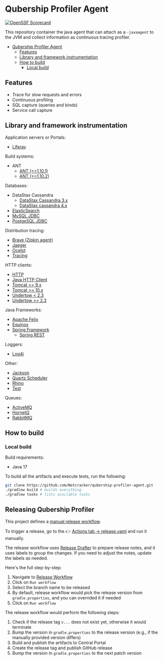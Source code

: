 # Qubership Profiler Agent

[![OpenSSF Scorecard](https://api.scorecard.dev/projects/github.com/Netcracker/qubership-profiler-agent/badge)](https://scorecard.dev/viewer/?uri=github.com/Netcracker/qubership-profiler-agent)

This repository container the java agent that can attach as a `-javaagent` to the JVM and collect information
as continuous tracing profiler.

* [Qubership Profiler Agent](#qubership-profiler-agent)
  * [Features](#features)
  * [Library and framework instrumentation](#library-and-framework-instrumentation)
  * [How to build](#how-to-build)
    * [Local build](#local-build)

## Features

* Trace for slow requests and errors
* Continuous profiling
* SQL capture (queries and binds)
* Service call capture

## Library and framework instrumentation

Application servers or Portals:

* [Liferay](plugins/liferay)

Build systems:

* ANT
  * [ANT (<=1.10.1)](plugins/ant)
  * [ANT (>=1.10.2)](plugins/ant_1102)

Databases:

* DataStax Cassandra
  * [DataStax Cassandra 3.x](plugins/cassandra)
  * [DataStax cassandra 4.x](plugins/cassandra4)
* [ElasticSearch](plugins/elasticsearch)
* [MySQL JDBC](plugins/mysql)
* [PostgeSQL JDBC](plugins/postgresql)

Distribution tracing:

* [Brave (Zipkin agent)](plugins/brave)
* [Jaeger](plugins/jaeger)
* [Ocelot](plugins/ocelot)
* [Tracing](plugins/tracing)

HTTP clients:

* [HTTP](plugins/http)
* [Java HTTP Client](plugins/java_http_client)
* [Tomcat <= 9.x](plugins/tomcat_http)
* [Tomcat >= 10.x](plugins/tomcat10_http)
* [Undertow < 2.3](plugins/undertow_http)
* [Undertow >= 2.3](plugins/undertow23_http)

Java Frameworks:

* [Apache Felix](plugins/apache_felix)
* [Equinox](plugins/equinox)
* [Spring Framework](plugins/spring)
  * [Spring REST](plugins/springrest)

Loggers:

* [Log4j](plugins/log4j_enhancer)

Other:

* [Jackson](plugins/jackson)
* [Quartz Scheduler](plugins/quartz)
* [Rhino](plugins/rhino)
* [Test](plugins/test)

Queues:

* [ActiveMQ](plugins/activemq)
* [HornetQ](plugins/hornetq)
* [RabbitMQ](plugins/rabbitmq)

## How to build

### Local build

Build requirements:

* Java 17

To build all the artifacts and execute tests, run the following:

```bash
git clone https://github.com/Netcracker/qubership-profiler-agent.git
./gradlew build # builds everything
./gradlew tasks # lists available tasks
```

## Releasing Qubership Profiler

This project defines a [manual release workflow](.github/workflows/release.yaml).

To trigger a release, go to the
👉 [Actions tab → release.yaml](https://github.com/Netcracker/qubership-profiler-agent/actions/workflows/release.yaml) and run it manually.

The release workflow uses [Release Drafter](https://github.com/release-drafter/release-drafter) to prepare
release notes, and it uses labels to group the changes. If you need to adjust the notes, update the labels as needed.

Here's the full step-by-step:
1. Navigate to [Release Workflow](https://github.com/Netcracker/qubership-profiler-agent/actions/workflows/release.yaml)
1. Click on `Run workflow`
1. Select the branch name to be released
1. By default, release workflow would pick the release version from `gradle.properties`, and you can overrided it if needed
1. Click on `Run workflow`

The release workflow would perform the following steps:
1. Check if the release tag `v...` does not exist yet, otherwise it would terminate
1. Bump the version in `gradle.properties` to the release version (e.g., if the manually provided version differs)
1. Build and publish the artifacts to Central Portal
1. Create the release tag and publish GitHub release
1. Bump the version in `gradle.properties` to the next patch version
